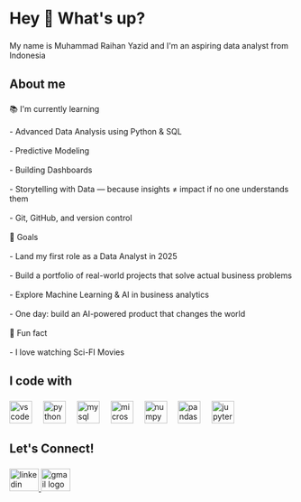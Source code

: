 ###

<h1 align="left">Hey 👋 What's up?</h1>

###

<p align="left">My name is Muhammad Raihan Yazid and I'm an aspiring data analyst from Indonesia</p>

###

<h2 align="left">About me</h2>

###

<p align="left">📚 I'm currently learning<br><br>- Advanced Data Analysis using Python & SQL<br><br>- Predictive Modeling <br><br>- Building Dashboards <br><br>- Storytelling with Data — because insights ≠ impact if no one understands them<br><br>- Git, GitHub, and version control <br><br>🎯 Goals<br><br>- Land my first role as a Data Analyst in 2025<br><br>- Build a portfolio of real-world projects that solve actual business problems<br><br>- Explore Machine Learning & AI in business analytics<br><br>- One day: build an AI-powered product that changes the world<br><br>🎲 Fun fact<br><br>- I love watching Sci-FI Movies</p>

###

<h2 align="left">I code with</h2>

###

<div align="left">
  <img src="https://skillicons.dev/icons?i=vscode" height="40" alt="vscode logo"  />
  <img width="12" />
  <img src="https://cdn.jsdelivr.net/gh/devicons/devicon/icons/python/python-original.svg" height="40" alt="python logo"  />
  <img width="12" />
  <img src="https://cdn.jsdelivr.net/gh/devicons/devicon/icons/mysql/mysql-original.svg" height="40" alt="mysql logo"  />
  <img width="12" />
  <img src="https://cdn.jsdelivr.net/gh/devicons/devicon/icons/microsoftsqlserver/microsoftsqlserver-plain.svg" height="40" alt="microsoftsqlserver logo"  />
  <img width="12" />
  <img src="https://cdn.jsdelivr.net/gh/devicons/devicon/icons/numpy/numpy-original.svg" height="40" alt="numpy logo"  />
  <img width="12" />
  <img src="https://cdn.jsdelivr.net/gh/devicons/devicon/icons/pandas/pandas-original.svg" height="40" alt="pandas logo"  />
  <img width="12" />
  <img src="https://cdn.simpleicons.org/jupyter/F37626" height="40" alt="jupyter logo"  />
</div>

###

<h2 align="left">Let's Connect!</h2>

###

<div align="left">
  <a href="https://www.linkedin.com/in/muhammad-raihan-yazid" target="_blank">
    <img src="https://raw.githubusercontent.com/maurodesouza/profile-readme-generator/master/src/assets/icons/social/linkedin/default.svg" width="52" height="40" alt="linkedin logo"  />
  </a>
  <a href="mailto:muhammadraihanyzd@gmail.com">
    <img src="https://raw.githubusercontent.com/maurodesouza/profile-readme-generator/master/src/assets/icons/social/gmail/default.svg" width="52" height="40" alt="gmail logo"  />
  </a>
</div>

###
